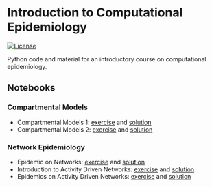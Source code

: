 # Introduction to Computational Epidemiology
[![License](https://img.shields.io/badge/License-Apache%202.0-blue.svg)](https://opensource.org/licenses/Apache-2.0)

Python code and material for an introductory course on computational epidemiology.

## Notebooks
### Compartmental Models
- Compartmental Models 1: [exercise](https://github.com/ngozzi/computational-epidemiology/blob/main/notebooks/compartmental_models/compartmental_models_1_exercise.ipynb) and [solution](https://github.com/ngozzi/computational-epidemiology/blob/main/notebooks/compartmental_models/compartmental_models_1_solution.ipynb) 
- Compartmental Models 2: [exercise](https://github.com/ngozzi/computational-epidemiology/blob/main/notebooks/compartmental_models/compartmental_models_2_exercise.ipynb) and [solution](https://github.com/ngozzi/computational-epidemiology/blob/main/notebooks/compartmental_models/compartmental_models_2_solution.ipynb)

### Network Epidemiology
- Epidemic on Networks: [exercise](https://github.com/ngozzi/computational-epidemiology/blob/main/notebooks/network_epidemiology/network_models_exercise.ipynb) and [solution](https://github.com/ngozzi/computational-epidemiology/blob/main/notebooks/network_epidemiology/network_models_solution.ipynb) 
- Introduction to Activity Driven Networks: [exercise](https://github.com/ngozzi/computational-epidemiology/blob/main/notebooks/temporal_networks/01_activity_driven_networks_excercise.ipynb) and [solution](https://github.com/ngozzi/computational-epidemiology/blob/main/notebooks/temporal_networks/01_activity_driven_networks_solution.ipynb)
- Epidemics on Activity Driven Networks: [exercise](https://github.com/ngozzi/computational-epidemiology/blob/main/notebooks/temporal_networks/02_epidemic_spreading_on_adn_excersise.ipynb) and [solution](https://github.com/ngozzi/computational-epidemiology/blob/main/notebooks/temporal_networks/02_epidemic_spreading_on_adn_solution.ipynb)

